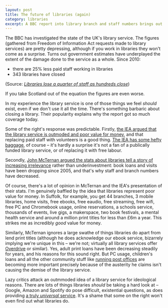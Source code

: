 ```yaml
---
layout: post
title: The future of libraries (again)
category: libraries
excerpt: A BBC report into library branch and staff numbers brings out the usual arguments against the service. Why can't some right wing critics even bother to find out what libraries do?
---
```


The BBC has investigated the state of the UK's library service. The figures (gathered from Freedom of Information Act requests made to library services) are pretty depressing, although if you work in libraries they won't come as a surprise. Turns out government estimates have underplayed the extent of the damage done to the service as a whole. Since 2010:

- there are 25% less paid staff working in libraries
- 343 libraries have closed

(Source: <cite>[Libraries lose a quarter of staff as hundreds close](http://www.bbc.co.uk/news/uk-england-35707956)</cite>)

If you take Scotland out of the equation the figures are even worse.

In my experience the library service is one of those things we feel _should_ exist, even if we don't use it all the time. There's something barbaric about closing a library. Their popularity explains why the report got so much coverage today.

Some of the right's response was predictable. Firstly, [the IEA argued that the library service is outmoded and poor value for money](http://www.iea.org.uk/in-the-media/media-coverage/public-libraries-need-to-modernise-in-order-to-be-sustained), and that replacing paid staff with volunteers is a good thing. [The IEA has some hefty baggage](http://www.bbc.co.uk/blogs/adamcurtis/entries/fdb484c8-99a1-32a3-83be-20108374b985), of course &#8211; it's hardly a surprise it's not a fan of a publically funded library service, or of replacing it with free labour.

Secondly, [John McTernan argued the stats about libraries tell a story of increasing irrelevance](http://www.telegraph.co.uk/news/12206475/Dont-mourn-the-loss-of-libraries-the-internet-has-made-them-obsolete.html) rather than underinvestment: book loans and visits have been dropping since 2005, and that's why staff and branch numbers have decreased.

Of course, there's a lot of opinion in McTernan and the IEA's presentation of their stats. I'm genuinely baffled by the idea that libraries represent poor value for money. In Suffolk, for example, you get 44 branches, 3 mobile libraries, home visits, free ebooks, free eaudio, free streaming, free wifi, free PC and Chromebook usage, online reservations, a schools service, thousands of events, live gigs, a makerspace, two book festivals, a mental health service and around a million print titles for less than &pound;6m a year. This strikes me as incredibly _good_ value for money.

Similarly, McTernan ignores a large swathe of things libraries do apart from lend print titles (although he does acknowledge our ebook service, bizarrely implying we're unique in this &#8211; we're not; virtually all library services offer [Overdrive](https://www.overdrive.com/) or similar). Yes, adult print loans have been decreasing steadily for years, and his reasons for this sound right. But PC usage, children's loans and all the other community stuff like [running post offices](http://suffolklibraries.co.uk/news/stradbroke-library-post-office-opens-this-week) are becoming more important precisely because of the austerity he claims isn't causing the demise of the library service.

Lazy critics attack an outmmoded idea of a library service for ideological reasons. There are lots of things libraries _should_ be taking a hard look at &#8211; Google, Amazon and Spotify do pose difficult, existential questions, as does providing [a truly _universal_ service](/2014/09/new-library-almere-for-everyone/). It's a shame that some on the right won't even find out what libraries do.
